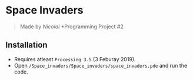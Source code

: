 # Space Invaders
> Made by *Nicolai* 
*Programming Project #2

## Installation  
- Requires atleast `Processing 3.5` (3 Feburay 2019).  
- Open `/Space_invaders/Space_invaders/space_invaders.pde` and run the code.  
